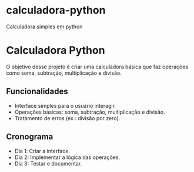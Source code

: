 # calculadora-python
Calculadora simples em python

# Calculadora Python
O objetivo desse projeto é criar uma calculadora básica que faz operações como soma, subtração, multiplicação e divisão. 

## Funcionalidades
- Interface simples para o usuário interagir.
- Operações básicas: soma, subtração, multiplicação e divisão.
- Tratamento de erros (ex.: divisão por zero).

## Cronograma
- Dia 1: Criar a interface.
- Dia 2: Implementar a lógica das operações.
- Dia 3: Testar e documentar.


